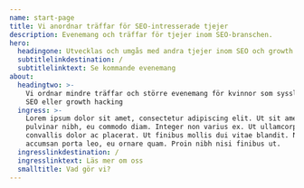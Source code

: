 ```yaml
---
name: start-page
title: Vi anordnar träffar för SEO-intresserade tjejer
description: Evenemang och träffar för tjejer inom SEO-branschen.
hero:
  headingone: Utvecklas och umgås med andra tjejer inom SEO och growth hacking
  subtitlelinkdestination: /
  subtitlelinktext: Se kommande evenemang
about:
  headingtwo: >-
    Vi ordnar mindre träffar och större evenemang för kvinnor som sysslar med
    SEO eller growth hacking
  ingress: >-
    Lorem ipsum dolor sit amet, consectetur adipiscing elit. Ut sit amet
    pulvinar nibh, eu commodo diam. Integer non varius ex. Ut ullamcorper
    convallis dolor ac placerat. Ut finibus mollis dui vitae blandit. Nunc
    accumsan porta leo, eu ornare quam. Proin nibh nisi finibus ut.
  ingresslinkdestination: /
  ingresslinktext: Läs mer om oss
  smalltitle: Vad gör vi?
---
```


